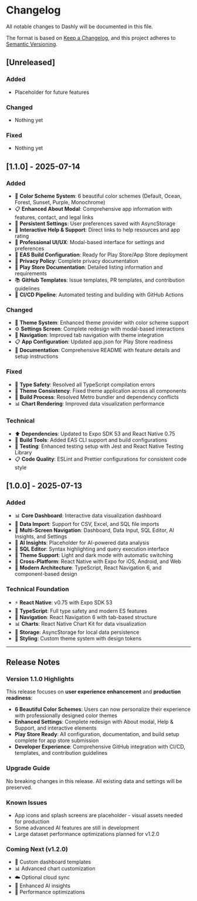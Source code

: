 # Changelog

All notable changes to Dashly will be documented in this file.

The format is based on [Keep a Changelog](https://keepachangelog.com/en/1.0.0/),
and this project adheres to [Semantic Versioning](https://semver.org/spec/v2.0.0.html).

## [Unreleased]

### Added
- Placeholder for future features

### Changed
- Nothing yet

### Fixed
- Nothing yet

## [1.1.0] - 2025-07-14

### Added
- 🎨 **Color Scheme System**: 6 beautiful color schemes (Default, Ocean, Forest, Sunset, Purple, Monochrome)
- 📋 **Enhanced About Modal**: Comprehensive app information with features, contact, and legal links
- 💾 **Persistent Settings**: User preferences saved with AsyncStorage
- 🎯 **Interactive Help & Support**: Direct links to help resources and app rating
- 📱 **Professional UI/UX**: Modal-based interface for settings and preferences
- 🔧 **EAS Build Configuration**: Ready for Play Store/App Store deployment
- 📄 **Privacy Policy**: Complete privacy documentation
- 🏪 **Play Store Documentation**: Detailed listing information and requirements
- 📚 **GitHub Templates**: Issue templates, PR templates, and contribution guidelines
- 🔄 **CI/CD Pipeline**: Automated testing and building with GitHub Actions

### Changed
- 🎨 **Theme System**: Enhanced theme provider with color scheme support
- ⚙️ **Settings Screen**: Complete redesign with modal-based interactions
- 📱 **Navigation**: Improved tab navigation with theme integration
- 📋 **App Configuration**: Updated app.json for Play Store readiness
- 📝 **Documentation**: Comprehensive README with feature details and setup instructions

### Fixed
- 🐛 **Type Safety**: Resolved all TypeScript compilation errors
- 📱 **Theme Consistency**: Fixed theme application across all components
- 🔧 **Build Process**: Resolved Metro bundler and dependency conflicts
- 📊 **Chart Rendering**: Improved data visualization performance

### Technical
- ⬆️ **Dependencies**: Updated to Expo SDK 53 and React Native 0.75
- 🔧 **Build Tools**: Added EAS CLI support and build configurations
- 🧪 **Testing**: Enhanced testing setup with Jest and React Native Testing Library
- 📋 **Code Quality**: ESLint and Prettier configurations for consistent code style

## [1.0.0] - 2025-07-13

### Added
- 📊 **Core Dashboard**: Interactive data visualization dashboard
- 📁 **Data Import**: Support for CSV, Excel, and SQL file imports
- 📱 **Multi-Screen Navigation**: Dashboard, Data Input, SQL Editor, AI Insights, and Settings
- 🤖 **AI Insights**: Placeholder for AI-powered data analysis
- 💾 **SQL Editor**: Syntax highlighting and query execution interface
- 🎨 **Theme Support**: Light and dark mode with automatic switching
- 📱 **Cross-Platform**: React Native with Expo for iOS, Android, and Web
- 🔧 **Modern Architecture**: TypeScript, React Navigation 6, and component-based design

### Technical Foundation
- ⚡ **React Native**: v0.75 with Expo SDK 53
- 🔷 **TypeScript**: Full type safety and modern ES features
- 🧭 **Navigation**: React Navigation 6 with tab-based structure
- 📊 **Charts**: React Native Chart Kit for data visualization
- 💾 **Storage**: AsyncStorage for local data persistence
- 🎨 **Styling**: Custom theme system with design tokens

---

## Release Notes

### Version 1.1.0 Highlights

This release focuses on **user experience enhancement** and **production readiness**:

- **6 Beautiful Color Schemes**: Users can now personalize their experience with professionally designed color themes
- **Enhanced Settings**: Complete redesign with About modal, Help & Support, and interactive elements
- **Play Store Ready**: All configuration, documentation, and build setup complete for app store submission
- **Developer Experience**: Comprehensive GitHub integration with CI/CD, templates, and contribution guidelines

### Upgrade Guide

No breaking changes in this release. All existing data and settings will be preserved.

### Known Issues

- App icons and splash screens are placeholder - visual assets needed for production
- Some advanced AI features are still in development
- Large dataset performance optimizations planned for v1.2.0

### Coming Next (v1.2.0)

- 🎨 Custom dashboard templates
- 📊 Advanced chart customization
- ☁️ Optional cloud sync
- 🤖 Enhanced AI insights
- 📱 Performance optimizations
